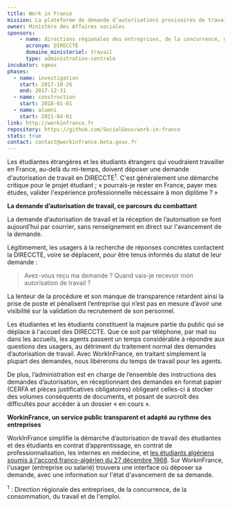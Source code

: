 ```yaml
---
title: Work in France
mission: La plateforme de demande d’autorisations provisoires de travail
owner: Ministère des Affaires sociales
sponsors: 
    - name: directions régionales des entreprises, de la concurrence, de la consommation, du travail et de l'emploi
      acronym: DIRECCTE
      domaine_ministeriel: travail
      type: administration-centrale
incubator: sgmas
phases:
  - name: investigation
    start: 2017-10-26
    end: 2017-12-31
  - name: construction
    start: 2018-01-01
  - name: alumni
    start: 2021-04-01
link: http://workinfrance.fr
repository: https://github.com/SocialGouv/work-in-france
stats: true
contact: contact@workinfrance.beta.gouv.fr
---
```


Les étudiantes étrangères et les étudiants étrangers qui voudraient travailler en France, au-delà du mi-temps, doivent déposer une demande d'autorisation de travail en DIRECCTE<sup>1</sup>. C'est généralement une démarche critique pour le projet étudiant ; « pourrais-je rester en France, payer mes études, valider l'expérience professionnelle nécessaire à mon diplôme ? »

**La demande d’autorisation de travail, ce parcours du combattant**

La demande d’autorisation de travail et la réception de l’autorisation se font aujourd’hui par courrier, sans renseignement en direct sur l'avancement de la demande.

Légitimement, les usagers à la recherche de réponses concrètes contactent la DIRECCTE, voire se déplacent, pour être tenus informés du statut de leur demande :

> Avez-vous reçu ma demande ?
> Quand vais-je recevoir mon autorisation de travail ?

La lenteur de la procédure et son manque de transparence retardent ainsi la prise de poste et pénalisent l’entreprise qui n’est pas en mesure d’avoir une visibilité sur la validation du recrutement de son personnel.

Les étudiantes et les étudiants constituent la majeure partie du public qui se déplace à l'accueil des DIRECCTE. Que ce soit par téléphone, par mail ou dans les accueils, les agents passent un temps considérable à répondre aux questions des usagers, au détriment du traitement normal des demandes d’autorisation de travail. Avec WorkInFrance, en traitant simplement la plupart des demandes, nous libérerons du temps de travail pour les agents.

De plus, l’administration est en charge de l’ensemble des instructions des demandes d’autorisation, en réceptionnant des demandes en format papier (CERFA et pièces justificatives obligatoires) obligeant celles-ci à stocker des volumes conséquents de documents, et posant de surcroît des difficultés pour accéder à un dossier « en cours ».

**WorkinFrance, un service public transparent et adapté au rythme des entreprises**

WorkInFrance simplifie la démarche d’autorisation de travail des étudiantes et des étudiants en contrat d’apprentissage, en contrat de professionnalisation, les internes en médecine, et [les étudiants algériens soumis à l'accord franco-algérien du 27 décembre 1968](https://duckduckgo.com/?q=%C3%A9tudiants+alg%C3%A9riens&t=ffab&ia=web). Sur WorkinFrance, l'usager (entreprise ou salarié) trouvera une interface où déposer sa demande, avec une information sur l'état d'avancement de sa demande.


<sup>1</sup> : Direction régionale des entreprises, de la concurrence, de la consommation, du travail et de l'emploi.
